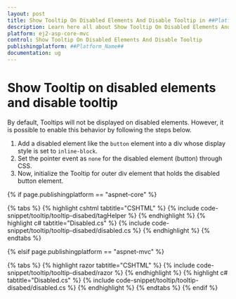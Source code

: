```yaml
---
layout: post
title: Show Tooltip On Disabled Elements And Disable Tooltip in ##Platform_Name## Tooltip Component
description: Learn here all about Show Tooltip On Disabled Elements And Disable Tooltip in Syncfusion ##Platform_Name## Tooltip component of syncfusion and more.
platform: ej2-asp-core-mvc
control: Show Tooltip On Disabled Elements And Disable Tooltip
publishingplatform: ##Platform_Name##
documentation: ug
---
```


# Show Tooltip on disabled elements and disable tooltip

By default, Tooltips will not be displayed on disabled elements. However, it is possible to enable this behavior by following the steps below.

1. Add a disabled element like the `button` element into a div whose display style is set to `inline-block`.
2. Set the pointer event as `none` for the disabled element (button) through CSS.
3. Now, initialize the Tooltip for outer div element that holds the disabled button element.

{% if page.publishingplatform == "aspnet-core" %}

{% tabs %}
{% highlight cshtml tabtitle="CSHTML" %}
{% include code-snippet/tooltip/tooltip-disabed/tagHelper %}
{% endhighlight %}
{% highlight c# tabtitle="Disabled.cs" %}
{% include code-snippet/tooltip/tooltip-disabed/disabled.cs %}
{% endhighlight %}
{% endtabs %}

{% elsif page.publishingplatform == "aspnet-mvc" %}

{% tabs %}
{% highlight razor tabtitle="CSHTML" %}
{% include code-snippet/tooltip/tooltip-disabed/razor %}
{% endhighlight %}
{% highlight c# tabtitle="Disabled.cs" %}
{% include code-snippet/tooltip/tooltip-disabed/disabled.cs %}
{% endhighlight %}
{% endtabs %}
{% endif %}


